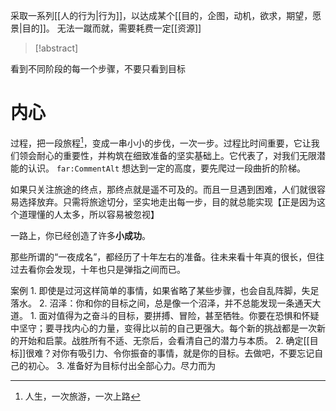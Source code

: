 采取一系列[[人的行为|行为]]，以达成某个[[目的，企图，动机，欲求，期望，愿景|目的]]。
无法一蹴而就，需要耗费一定[[资源]]


> [!abstract]
> 
看到不同阶段的每一个步骤，不要只看到目标

# 内心
过程，把一段旅程[^1]，变成一串小小的步伐，一次一步。过程比时间重要，它让我们领会耐心的重要性，并构筑在细致准备的坚实基础上。它代表了，对我们无限潜能的认识。
`far:CommentAlt` 想达到一定的高度，要先爬过一段曲折的阶梯。

如果只关注旅途的终点，那终点就是遥不可及的。而且一旦遇到困难，人们就很容易选择放弃。只需将旅途切分，坚实地走出每一步，目的就总能实现【正是因为这个道理懂的人太多，所以容易被忽视】

一路上，你已经创造了许多**小成功**。

那些所谓的“一夜成名”，都经历了十年左右的准备。往未来看十年真的很长，但往过去看你会发现，十年也只是弹指之间而已。

案例
	1. 即使是过河这样简单的事情，如果省略了某些步骤，也会自乱阵脚，失足落水。
	2. 沼泽：你和你的目标之间，总是像一个沼泽，并不总能发现一条通天大道。
		1. 面对值得为之奋斗的目标，要拼搏、冒险，甚至牺牲。你要在恐惧和怀疑中坚守；要寻找内心的力量，变得比以前的自己更强大。每个新的挑战都是一次新的开始和启蒙。战胜所有不适、无奈后，会看清自己的潜力与本质。
		2. 确定[[目标]]很难？对你有吸引力、令你振奋的事情，就是你的目标。去做吧，不要忘记自己的初心。
		3. 准备好为目标付出全部心力。尽力而为

[^1]: 人生，一次旅游，一次上路